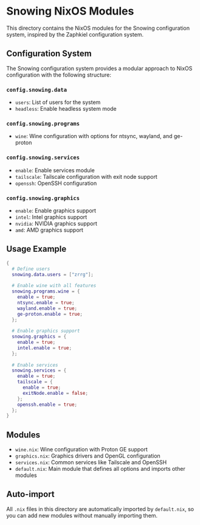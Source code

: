 # Snowing NixOS Modules

This directory contains the NixOS modules for the Snowing configuration system, inspired by the Zaphkiel configuration system.

## Configuration System

The Snowing configuration system provides a modular approach to NixOS configuration with the following structure:

### `config.snowing.data`
- `users`: List of users for the system
- `headless`: Enable headless system mode

### `config.snowing.programs`
- `wine`: Wine configuration with options for ntsync, wayland, and ge-proton

### `config.snowing.services`
- `enable`: Enable services module
- `tailscale`: Tailscale configuration with exit node support
- `openssh`: OpenSSH configuration

### `config.snowing.graphics`
- `enable`: Enable graphics support
- `intel`: Intel graphics support
- `nvidia`: NVIDIA graphics support
- `amd`: AMD graphics support

## Usage Example

```nix
{
  # Define users
  snowing.data.users = ["zrrg"];
  
  # Enable wine with all features
  snowing.programs.wine = {
    enable = true;
    ntsync.enable = true;
    wayland.enable = true;
    ge-proton.enable = true;
  };
  
  # Enable graphics support
  snowing.graphics = {
    enable = true;
    intel.enable = true;
  };
  
  # Enable services
  snowing.services = {
    enable = true;
    tailscale = {
      enable = true;
      exitNode.enable = false;
    };
    openssh.enable = true;
  };
}
```

## Modules

- `wine.nix`: Wine configuration with Proton GE support
- `graphics.nix`: Graphics drivers and OpenGL configuration
- `services.nix`: Common services like Tailscale and OpenSSH
- `default.nix`: Main module that defines all options and imports other modules

## Auto-import

All `.nix` files in this directory are automatically imported by `default.nix`, so you can add new modules without manually importing them.
